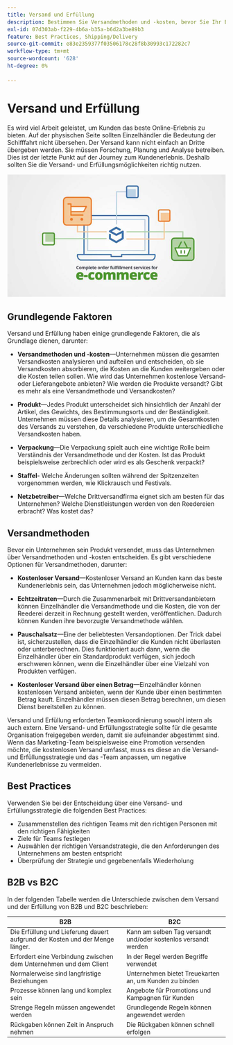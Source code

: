 ```yaml
---
title: Versand und Erfüllung
description: Bestimmen Sie Versandmethoden und -kosten, bevor Sie Ihr E-Commerce-Projekt abschließen.
exl-id: 07d303ab-f229-4b6a-b35a-b6d2a3be89b3
feature: Best Practices, Shipping/Delivery
source-git-commit: e83e2359377f03506178c28f8b30993c172282c7
workflow-type: tm+mt
source-wordcount: '628'
ht-degree: 0%

---
```


# Versand und Erfüllung

Es wird viel Arbeit geleistet, um Kunden das beste Online-Erlebnis zu bieten. Auf der physischen Seite sollten Einzelhändler die Bedeutung der Schifffahrt nicht übersehen. Der Versand kann nicht einfach an Dritte übergeben werden. Sie müssen Forschung, Planung und Analyse betreiben. Dies ist der letzte Punkt auf der Journey zum Kundenerlebnis. Deshalb sollten Sie die Versand- und Erfüllungsmöglichkeiten richtig nutzen.

![Versand- und Erfüllungsdiagramm](../../assets/playbooks/shipping-fulfillment.png)

## Grundlegende Faktoren

Versand und Erfüllung haben einige grundlegende Faktoren, die als Grundlage dienen, darunter:

- **Versandmethoden und -kosten**—Unternehmen müssen die gesamten Versandkosten analysieren und aufteilen und entscheiden, ob sie Versandkosten absorbieren, die Kosten an die Kunden weitergeben oder die Kosten teilen sollen. Wie wird das Unternehmen kostenlose Versand- oder Lieferangebote anbieten? Wie werden die Produkte versandt? Gibt es mehr als eine Versandmethode und Versandkosten?

- **Produkt**—Jedes Produkt unterscheidet sich hinsichtlich der Anzahl der Artikel, des Gewichts, des Bestimmungsorts und der Beständigkeit. Unternehmen müssen diese Details analysieren, um die Gesamtkosten des Versands zu verstehen, da verschiedene Produkte unterschiedliche Versandkosten haben.

- **Verpackung**—Die Verpackung spielt auch eine wichtige Rolle beim Verständnis der Versandmethode und der Kosten. Ist das Produkt beispielsweise zerbrechlich oder wird es als Geschenk verpackt?

- **Staffel**- Welche Änderungen sollten während der Spitzenzeiten vorgenommen werden, wie Klickrausch und Festivals.

- **Netzbetreiber**—Welche Drittversandfirma eignet sich am besten für das Unternehmen? Welche Dienstleistungen werden von den Reedereien erbracht? Was kostet das?

## Versandmethoden

Bevor ein Unternehmen sein Produkt versendet, muss das Unternehmen über Versandmethoden und -kosten entscheiden. Es gibt verschiedene Optionen für Versandmethoden, darunter:

- **Kostenloser Versand**—Kostenloser Versand an Kunden kann das beste Kundenerlebnis sein, das Unternehmen jedoch möglicherweise nicht.

- **Echtzeitraten**—Durch die Zusammenarbeit mit Drittversandanbietern können Einzelhändler die Versandmethode und die Kosten, die von der Reederei derzeit in Rechnung gestellt werden, veröffentlichen. Dadurch können Kunden ihre bevorzugte Versandmethode wählen.

- **Pauschalsatz**—Eine der beliebtesten Versandoptionen. Der Trick dabei ist, sicherzustellen, dass die Einzelhändler die Kunden nicht überlasten oder unterberechnen. Dies funktioniert auch dann, wenn die Einzelhändler über ein Standardprodukt verfügen, sich jedoch erschweren können, wenn die Einzelhändler über eine Vielzahl von Produkten verfügen.

- **Kostenloser Versand über einen Betrag**—Einzelhändler können kostenlosen Versand anbieten, wenn der Kunde über einen bestimmten Betrag kauft. Einzelhändler müssen diesen Betrag berechnen, um diesen Dienst bereitstellen zu können.

Versand und Erfüllung erforderten Teamkoordinierung sowohl intern als auch extern. Eine Versand- und Erfüllungsstrategie sollte für die gesamte Organisation freigegeben werden, damit sie aufeinander abgestimmt sind. Wenn das Marketing-Team beispielsweise eine Promotion versenden möchte, die kostenlosen Versand umfasst, muss es diese an die Versand- und Erfüllungsstrategie und das -Team anpassen, um negative Kundenerlebnisse zu vermeiden.

## Best Practices

Verwenden Sie bei der Entscheidung über eine Versand- und Erfüllungsstrategie die folgenden Best Practices:

- Zusammenstellen des richtigen Teams mit den richtigen Personen mit den richtigen Fähigkeiten
- Ziele für Teams festlegen
- Auswählen der richtigen Versandstrategie, die den Anforderungen des Unternehmens am besten entspricht
- Überprüfung der Strategie und gegebenenfalls Wiederholung

## B2B vs B2C

In der folgenden Tabelle werden die Unterschiede zwischen dem Versand und der Erfüllung von B2B und B2C beschrieben:

| B2B | B2C |
|----------------------------------------------------------------------------------------------|------------------------------------------------------|
| Die Erfüllung und Lieferung dauert aufgrund der Kosten und der Menge länger. | Kann am selben Tag versandt und/oder kostenlos versandt werden |
| Erfordert eine Verbindung zwischen dem Unternehmen und dem Client | In der Regel werden Begriffe verwendet |
| Normalerweise sind langfristige Beziehungen | Unternehmen bietet Treuekarten an, um Kunden zu binden |
| Prozesse können lang und komplex sein | Angebote für Promotions und Kampagnen für Kunden |
| Strenge Regeln müssen angewendet werden | Grundlegende Regeln können angewendet werden |
| Rückgaben können Zeit in Anspruch nehmen | Die Rückgaben können schnell erfolgen |

